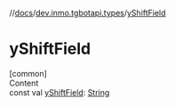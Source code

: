 //[docs](../../index.md)/[dev.inmo.tgbotapi.types](index.md)/[yShiftField](y-shift-field.md)



# yShiftField  
[common]  
Content  
const val [yShiftField](y-shift-field.md): [String](https://kotlinlang.org/api/latest/jvm/stdlib/kotlin/-string/index.html)  



